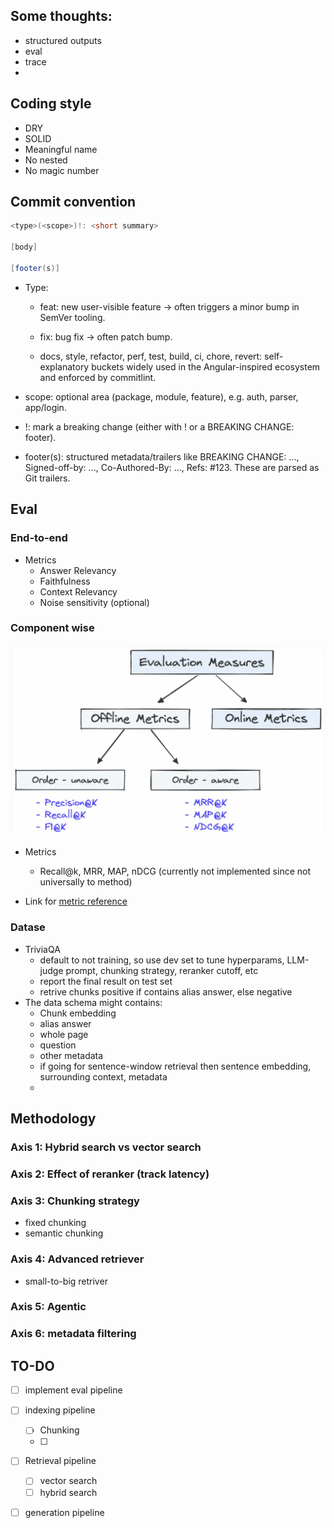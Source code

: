 ## Some thoughts:
- structured outputs
- eval
- trace
- 

## Coding style
- DRY
- SOLID
- Meaningful name
- No nested
- No magic number


## Commit convention
```csharp
<type>(<scope>)!: <short summary>

[body]

[footer(s)]
```
- Type: 
    - feat: new user-visible feature → often triggers a minor bump in SemVer tooling.

    - fix: bug fix → often patch bump.

    - docs, style, refactor, perf, test, build, ci, chore, revert: self-explanatory buckets widely used in the Angular-inspired ecosystem and enforced by commitlint.

- scope: optional area (package, module, feature), e.g. auth, parser, app/login. 

- !: mark a breaking change (either with ! or a BREAKING CHANGE: footer). 

- footer(s): structured metadata/trailers like BREAKING CHANGE: ..., Signed-off-by: ..., Co-Authored-By: ..., Refs: #123. These are parsed as Git trailers.


## Eval

### End-to-end
- Metrics
    - Answer Relevancy
    - Faithfulness
    - Context Relevancy
    - Noise sensitivity (optional)

### Component wise

![Eval metrics](img/eval.png "Classification of IR metrics")

- Metrics
    - Recall@k, MRR, MAP, nDCG (currently not implemented since not universally to method)

- Link for [metric reference](https://www.pinecone.io/learn/offline-evaluation/)

### Datase
- TriviaQA
    - default to not training, so use dev set to tune hyperparams, LLM-judge prompt, chunking strategy, reranker cutoff, etc
    - report the final result on test set
    - retrive chunks positive if contains alias answer, else negative
- The data schema might contains:
    - Chunk embedding
    - alias answer
    - whole page
    - question
    - other metadata
    - if going for sentence-window retrieval then sentence embedding, surrounding context, metadata
    - 

## Methodology

### Axis 1: Hybrid search vs vector search

### Axis 2: Effect of reranker (track latency)

### Axis 3: Chunking strategy
- fixed chunking
- semantic chunking


### Axis 4: Advanced retriever
- small-to-big retriver

### Axis 5: Agentic

### Axis 6: metadata filtering

## TO-DO
- [ ] implement eval pipeline
- [ ] indexing pipeline
    - [ ] Chunking
    - [ ]
- [ ] Retrieval pipeline
    - [ ] vector search
    - [ ] hybrid search
- [ ] generation pipeline
    
